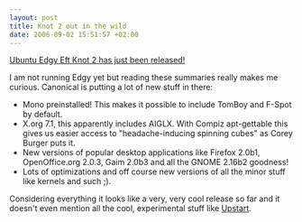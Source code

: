 ```yaml
--- 
layout: post
title: Knot 2 out in the wild
date: 2006-09-02 15:51:57 +02:00
---
```

[Ubuntu Edgy Eft Knot 2 has just been released!](http://www.ubuntu.com/testing/knot2 "Testing/Knot2")

I am not running Edgy yet but reading these summaries really makes me curious. Canonical is putting a lot of new stuff in there:

* Mono preinstalled! This makes it possible to include TomBoy and F-Spot by default.
* X.org 7.1, this apparently includes AIGLX. With Compiz apt-gettable this gives us easier access to "headache-inducing spinning cubes" as Corey Burger puts it.
* New versions of popular desktop applications like Firefox 2.0b1, OpenOffice.org 2.0.3, Gaim 2.0b3 and all the GNOME 2.16b2 goodness!
* Lots of optimizations and off course new versions of all the minor stuff like kernels and such ;).

Considering everything it looks like a very, very cool release so far and it doesn't even mention all the cool, experimental stuff like [Upstart](http://www.netsplit.com/blog/work/canonical/upstart.html "Upstart in Universe").
